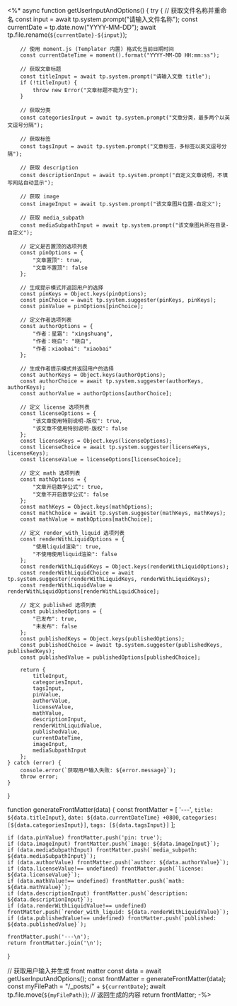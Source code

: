 <%*
async function getUserInputAndOptions() {
    try {
        // 获取文件名称并重命名
        const input = await tp.system.prompt("请输入文件名称");
        const currentDate = tp.date.now("YYYY-MM-DD");
        await tp.file.rename(`${currentDate}-${input}`);

        // 使用 moment.js (Templater 内置) 格式化当前日期时间
        const currentDateTime = moment().format("YYYY-MM-DD HH:mm:ss");

        // 获取文章标题
        const titleInput = await tp.system.prompt("请输入文章 title");
        if (!titleInput) {
            throw new Error("文章标题不能为空");
        }

        // 获取分类
        const categoriesInput = await tp.system.prompt("文章分类，最多两个以英文逗号分隔");

        // 获取标签
        const tagsInput = await tp.system.prompt("文章标签，多标签以英文逗号分隔");

        // 获取 description
        const descriptionInput = await tp.system.prompt("自定义文章说明，不填写网站自动显示");

        // 获取 image
        const imageInput = await tp.system.prompt("该文章图片位置-自定义");

        // 获取 media_subpath
        const mediaSubpathInput = await tp.system.prompt("该文章图片所在目录-自定义");

        // 定义是否置顶的选项列表
        const pinOptions = {
            "文章置顶": true,
            "文章不置顶": false
        };

        // 生成提示模式并返回用户的选择
        const pinKeys = Object.keys(pinOptions);
        const pinChoice = await tp.system.suggester(pinKeys, pinKeys);
        const pinValue = pinOptions[pinChoice];

        // 定义作者选项列表
        const authorOptions = {
            "作者：星霜": "xingshuang",
            "作者：晓白": "晓白",
            "作者：xiaobai": "xiaobai"
        };

        // 生成作者提示模式并返回用户的选择
        const authorKeys = Object.keys(authorOptions);
        const authorChoice = await tp.system.suggester(authorKeys, authorKeys);
        const authorValue = authorOptions[authorChoice];

        // 定义 license 选项列表
        const licenseOptions = {
            "该文章使用特别说明-版权": true,
            "该文章不使用特别说明-版权": false
        };
        const licenseKeys = Object.keys(licenseOptions);
        const licenseChoice = await tp.system.suggester(licenseKeys, licenseKeys);
        const licenseValue = licenseOptions[licenseChoice];

        // 定义 math 选项列表
        const mathOptions = {
            "文章开启数学公式": true,
            "文章不开启数学公式": false
        };
        const mathKeys = Object.keys(mathOptions);
        const mathChoice = await tp.system.suggester(mathKeys, mathKeys);
        const mathValue = mathOptions[mathChoice];

        // 定义 render_with_liquid 选项列表
        const renderWithLiquidOptions = {
            "使用liquid渲染": true,
            "不使用使用liquid渲染": false
        };
        const renderWithLiquidKeys = Object.keys(renderWithLiquidOptions);
        const renderWithLiquidChoice = await tp.system.suggester(renderWithLiquidKeys, renderWithLiquidKeys);
        const renderWithLiquidValue = renderWithLiquidOptions[renderWithLiquidChoice];

        // 定义 published 选项列表
        const publishedOptions = {
            "已发布": true,
            "未发布": false
        };
        const publishedKeys = Object.keys(publishedOptions);
        const publishedChoice = await tp.system.suggester(publishedKeys, publishedKeys);
        const publishedValue = publishedOptions[publishedChoice];

        return {
            titleInput,
            categoriesInput,
            tagsInput,
            pinValue,
            authorValue,
            licenseValue,
            mathValue,
            descriptionInput,
            renderWithLiquidValue,
            publishedValue,
            currentDateTime,
            imageInput,
            mediaSubpathInput
        };
    } catch (error) {
        console.error(`获取用户输入失败: ${error.message}`);
        throw error;
    }
}

function generateFrontMatter(data) {
    const frontMatter = [
        '---',
        `title: ${data.titleInput}`,
        `date: ${data.currentDateTime} +0800`,
        `categories: [${data.categoriesInput}]`,
        `tags: [${data.tagsInput}]`
    ];

    if (data.pinValue) frontMatter.push('pin: true');
    if (data.imageInput) frontMatter.push(`image: ${data.imageInput}`);
    if (data.mediaSubpathInput) frontMatter.push(`media_subpath: ${data.mediaSubpathInput}`);
    if (data.authorValue) frontMatter.push(`author: ${data.authorValue}`);
    if (data.licenseValue!== undefined) frontMatter.push(`license: ${data.licenseValue}`);
    if (data.mathValue!== undefined) frontMatter.push(`math: ${data.mathValue}`);
    if (data.descriptionInput) frontMatter.push(`description: ${data.descriptionInput}`);
    if (data.renderWithLiquidValue!== undefined) frontMatter.push(`render_with_liquid: ${data.renderWithLiquidValue}`);
    if (data.publishedValue!== undefined) frontMatter.push(`published: ${data.publishedValue}`);

    frontMatter.push('---\n');
    return frontMatter.join('\n');
}

// 获取用户输入并生成 front matter
const data = await getUserInputAndOptions();
const frontMatter = generateFrontMatter(data);
    const myFilePath = "/_posts/" + `${currentDate}`;
    await tp.file.move(`${myFilePath}`);
// 返回生成的内容
return frontMatter;
-%>
